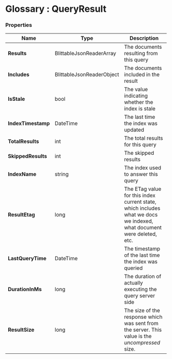 ﻿# Glossary : QueryResult

### Properties

| Name | Type | Description |
| ------------- | ------------- | ----- |
| **Results** | BlittableJsonReaderArray | The documents resulting from this query |
| **Includes** | BlittableJsonReaderObject | The documents included in the result |
| **IsStale** | bool | The value indicating whether the index is stale |
| **IndexTimestamp** | DateTime | The last time the index was updated |
| **TotalResults** | int | The total results for this query |
| **SkippedResults** | int | The skipped results |
| **IndexName** | string | The index used to answer this query |
| **ResultEtag** | long |  The ETag value for this index current state, which includes what we docs we indexed, what document were deleted, etc. |
| **LastQueryTime** | DateTime | The timestamp of the last time the index was queried |
| **DurationInMs** | long | The duration of actually executing the query server side |
| **ResultSize** | long | The size of the response which was sent from the server. This value is the _uncompressed_ size.  |
